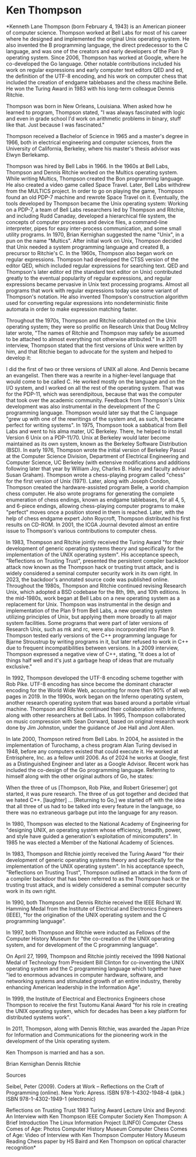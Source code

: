 # Ken Thompson

*Kenneth Lane Thompson (born February 4, 1943) is an American pioneer of computer science. Thompson worked at Bell Labs for most of his career where he designed and implemented the original Unix operating system. He also invented the B programming language, the direct predecessor to the C language, and was one of the creators and early developers of the Plan 9 operating system. Since 2006, Thompson has worked at Google, where he co-developed the Go language.
Other notable contributions included his work on regular expressions and early computer text editors QED and ed, the definition of the UTF-8 encoding, and his work on computer chess that included the creation of endgame tablebases and the chess machine Belle. He won the Turing Award in 1983 with his long-term colleague Dennis Ritchie.

Thompson was born in New Orleans, Louisiana. When asked how he learned to program, Thompson stated, "I was always fascinated with logic and even in grade school I'd work on arithmetic problems in binary, stuff like that. Just because I was fascinated."

Thompson received a Bachelor of Science in 1965 and a master's degree in 1966, both in electrical engineering and computer sciences, from the University of California, Berkeley, where his master's thesis advisor was Elwyn Berlekamp.

Thompson was hired by Bell Labs in 1966. In the 1960s at Bell Labs, Thompson and Dennis Ritchie worked on the Multics operating system. While writing Multics, Thompson created the Bon programming language. He also created a video game called Space Travel. Later, Bell Labs withdrew from the MULTICS project. In order to go on playing the game, Thompson found an old PDP-7 machine and rewrote Space Travel on it. Eventually, the tools developed by Thompson became the Unix operating system: Working on a PDP-7, a team of Bell Labs researchers led by Thompson and Ritchie, and including Rudd Canaday, developed a hierarchical file system, the concepts of computer processes and device files, a command-line interpreter, pipes for easy inter-process communication, and some small utility programs. In 1970, Brian Kernighan suggested the name "Unix", in a pun on the name "Multics". After initial work on Unix, Thompson decided that Unix needed a system programming language and created B, a precursor to Ritchie's C.
In the 1960s, Thompson also began work on regular expressions. Thompson had developed the CTSS version of the editor QED, which included regular expressions for searching text. QED and Thompson's later editor ed (the standard text editor on Unix) contributed greatly to the eventual popularity of regular expressions, and regular expressions became pervasive in Unix text processing programs. Almost all programs that work with regular expressions today use some variant of Thompson's notation. He also invented Thompson's construction algorithm used for converting regular expressions into nondeterministic finite automata in order to make expression matching faster.

Throughout the 1970s, Thompson and Ritchie collaborated on the Unix operating system; they were so prolific on Research Unix that Doug McIlroy later wrote, "The names of Ritchie and Thompson may safely be assumed to be attached to almost everything not otherwise attributed." In a 2011 interview, Thompson stated that the first versions of Unix were written by him, and that Ritchie began to advocate for the system and helped to develop it:

I did the first of two or three versions of UNIX all alone. And Dennis became an evangelist. Then there was a rewrite in a higher-level language that would come to be called C. He worked mostly on the language and on the I/O system, and I worked on all the rest of the operating system. That was for the PDP-11, which was serendipitous, because that was the computer that took over the academic community.
Feedback from Thompson's Unix development was also instrumental in the development of the C programming language. Thompson would later say that the C language "grew up with one of the rewritings of the system and, as such, it became perfect for writing systems".
In 1975, Thompson took a sabbatical from Bell Labs and went to his alma mater, UC Berkeley. There, he helped to install Version 6 Unix on a PDP-11/70. Unix at Berkeley would later become maintained as its own system, known as the Berkeley Software Distribution (BSD).
In early 1976, Thompson wrote the initial version of Berkeley Pascal at the Computer Science Division, Department of Electrical Engineering and Computer Science, UC Berkeley (with extensive modifications and additions following later that year by William Joy, Charles B. Haley and faculty advisor Susan Graham).
Thompson wrote a chess-playing program called "chess" for the first version of Unix (1971). Later, along with Joseph Condon, Thompson created the hardware-assisted program Belle, a world champion chess computer. He also wrote programs for generating the complete enumeration of chess endings, known as endgame tablebases, for all 4, 5, and 6-piece endings, allowing chess-playing computer programs to make "perfect" moves once a position stored in them is reached. Later, with the help of chess endgame expert John Roycroft, Thompson distributed his first results on CD-ROM. In 2001, the ICGA Journal devoted almost an entire issue to Thompson's various contributions to computer chess.

In 1983, Thompson and Ritchie jointly received the Turing Award "for their development of generic operating systems theory and specifically for the implementation of the UNIX operating system". His acceptance speech, "Reflections on Trusting Trust", presented the persistent compiler backdoor attack now known as the Thompson hack or trusting trust attack, and is widely considered a seminal computer security work in its own right. In 2023, the backdoor's annotated source code was published online.
Throughout the 1980s, Thompson and Ritchie continued revising Research Unix, which adopted a BSD codebase for the 8th, 9th, and 10th editions. In the mid-1980s, work began at Bell Labs on a new operating system as a replacement for Unix. Thompson was instrumental in the design and implementation of the Plan 9 from Bell Labs, a new operating system utilizing principles of Unix, but applying them more broadly to all major system facilities. Some programs that were part of later versions of Research Unix, such as mk and rc, were also incorporated into Plan 9.
Thompson tested early versions of the C++ programming language for Bjarne Stroustrup by writing programs in it, but later refused to work in C++ due to frequent incompatibilities between versions. In a 2009 interview, Thompson expressed a negative view of C++, stating, "It does a lot of things half well and it's just a garbage heap of ideas that are mutually exclusive."

In 1992, Thompson developed the UTF-8 encoding scheme together with Rob Pike. UTF-8 encoding has since become the dominant character encoding for the World Wide Web, accounting for more than 90% of all web pages in 2019.
In the 1990s, work began on the Inferno operating system, another research operating system that was based around a portable virtual machine. Thompson and Ritchie continued their collaboration with Inferno, along with other researchers at Bell Labs.
In 1995, Thompson collaborated on music compression with Sean Dorward,
based on original research work done by Jim Johnston, under the guidance of Joe Hall and Jont Allen.

In late 2000, Thompson retired from Bell Labs. 
In 2004, he assisted in the implementation of Turochamp, a chess program Alan Turing devised in 1948, before any computers existed that could execute it.
He worked at Entrisphere, Inc. as a fellow until 2006. As of 2024 he works at Google, first as a Distinguished Engineer and later as a Google Advisor. Recent work has included the co-design of the Go programming language. Referring to himself along with the other original authors of Go, he states:

When the three of us [Thompson, Rob Pike, and Robert Griesemer] got started, it was pure research. The three of us got together and decided that we hated C++. [laughter] ... [Returning to Go,] we started off with the idea that all three of us had to be talked into every feature in the language, so there was no extraneous garbage put into the language for any reason.

In 1980, Thompson was elected to the National Academy of Engineering for "designing UNIX, an operating system whose efficiency, breadth, power, and style have guided a generation's exploitation of minicomputers". In 1985 he was elected a Member of the National Academy of Sciences.

In 1983, Thompson and Ritchie jointly received the Turing Award "for their development of generic operating systems theory and specifically for the implementation of the UNIX operating system". In his acceptance speech, "Reflections on Trusting Trust", Thompson outlined an attack in the form of a compiler backdoor that has been referred to as the Thompson hack or the trusting trust attack, and is widely considered a seminal computer security work in its own right.

In 1990, both Thompson and Dennis Ritchie received the IEEE Richard W. Hamming Medal from the Institute of Electrical and Electronics Engineers (IEEE), "for the origination of the UNIX operating system and the C programming language".

In 1997, both Thompson and Ritchie were inducted as Fellows of the Computer History Museum for "the co-creation of the UNIX operating system, and for development of the C programming language".

On April 27, 1999, Thompson and Ritchie jointly received the 1998 National Medal of Technology from President Bill Clinton for co-inventing the UNIX operating system and the C programming language which together have "led to enormous advances in computer hardware, software, and networking systems and stimulated growth of an entire industry, thereby enhancing American leadership in the Information Age".

In 1999, the Institute of Electrical and Electronics Engineers chose Thompson to receive the first Tsutomu Kanai Award "for his role in creating the UNIX operating system, which for decades has been a key platform for distributed systems work".

In 2011, Thompson, along with Dennis Ritchie, was awarded the Japan Prize for Information and Communications for the pioneering work in the development of the Unix operating system.

Ken Thompson is married and has a son.

Brian Kernighan
Dennis Ritchie

Sources

Seibel, Peter (2009). Coders at Work – Reflections on the Craft of Programming (online). New York: Apress. ISBN 978-1-4302-1948-4 (pbk.) ISBN 978-1-4302-1949-1 (electronic)

Reflections on Trusting Trust 1983 Turing Award Lecture
Unix and Beyond: An Interview with Ken Thompson IEEE Computer Society
Ken Thompson: A Brief Introduction The Linux Information Project (LINFO)
Computer Chess Comes of Age: Photos Computer History Museum
Computer Chess Comes of Age: Video of Interview with Ken Thompson Computer History Museum
Reading Chess paper by HS Baird and Ken Thompson on optical character recognition*

